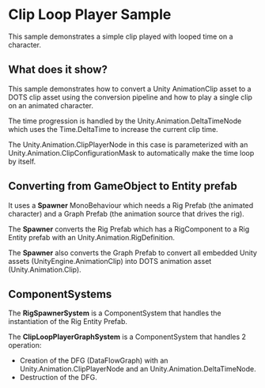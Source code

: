# Clip Loop Player Sample

This sample demonstrates a simple clip played with looped time on a character.

## What does it show?

This sample demonstrates how to convert a Unity AnimationClip asset to a DOTS clip asset using the conversion pipeline and how to play a single clip on an animated character.

The time progression is handled by the Unity.Animation.DeltaTimeNode which uses the Time.DeltaTime to increase the current clip time.

The Unity.Animation.ClipPlayerNode in this case is parameterized with an Unity.Animation.ClipConfigurationMask to automatically make the time loop by itself.

## Converting from GameObject to Entity prefab

It uses a **Spawner** MonoBehaviour which needs a Rig Prefab (the animated character) and a Graph Prefab (the animation source that drives the rig).

The **Spawner** converts the Rig Prefab which has a RigComponent to a Rig Entity prefab with an Unity.Animation.RigDefinition.

The **Spawner** also converts the Graph Prefab to convert all embedded Unity assets (UnityEngine.AnimationClip) into DOTS animation asset (Unity.Animation.Clip).

## ComponentSystems

The **RigSpawnerSystem** is a ComponentSystem that handles the instantiation of the Rig Entity Prefab.

The **ClipLoopPlayerGraphSystem** is a ComponentSystem that handles 2 operation:
* Creation of the DFG (DataFlowGraph) with an Unity.Animation.ClipPlayerNode and an Unity.Animation.DeltaTimeNode.
* Destruction of the DFG.

